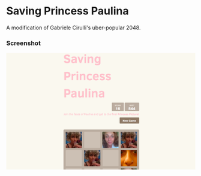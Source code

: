 # Saving Princess Paulina
A modification of Gabriele Cirulli's uber-popular 2048.

### Screenshot

<p align="center">
  <img src="polska2048/screenshot.jpg"/>
</p>

